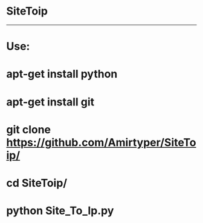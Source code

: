 # SiteToip
----------------
# Use:
# apt-get install python
# apt-get install git
# git clone https://github.com/Amirtyper/SiteToip/
# cd SiteToip/
# python Site_To_Ip.py
